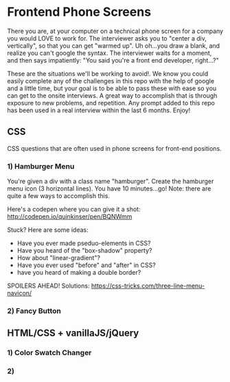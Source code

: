 # Frontend Phone Screens

There you are, at your computer on a technical phone screen for a company you would LOVE to work for. The interviewer asks you to "center a div, vertically", so that you can get "warmed up". Uh oh...you draw a blank, and realize you can't google the syntax. The interviewer waits for a moment, and then says impatiently: "You said you're a front end developer, right...?"

These are the situations we'll be working to avoid!. We know you could easily complete any of the challenges in this repo with the help of google and a little time, but your goal is to be able to pass these with ease so you can get to the onsite interviews. A great way to accomplish that is through exposure to new problems, and repetition. Any prompt added to this repo has been used in a real interview within the last 6 months. Enjoy!

## CSS
CSS questions that are often used in phone screens for front-end positions.

### 1) Hamburger Menu

You're given a div with a class name "hamburger". Create the hamburger menu icon (3 horizontal lines). You have 10 minutes...go! Note: there are quite a few ways to accomplish this.

Here's a codepen where you can give it a shot: http://codepen.io/quinkinser/pen/BQNWmm

Stuck?
Here are some ideas:
- Have you ever made pseduo-elements in CSS?
- Have you heard of the "box-shadow" property?
- How about "linear-gradient"?
- Have you ever used "before" and "after" in CSS?
- have you heard of making a double border?

SPOILERS AHEAD!
Solutions: https://css-tricks.com/three-line-menu-navicon/

### 2) Fancy Button

## HTML/CSS + vanillaJS/jQuery

### 1) Color Swatch Changer

### 2)


